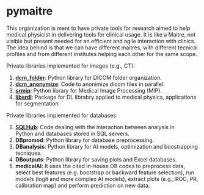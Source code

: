 # pymaitre
This organization is ment to have private tools for research aimed to help medical physicist in delivering tools for clinical usage. 
It is like a Maitre, not visible but present needed for an efficient and agile interaction with clinics. The idea behind is that we can have different maitres, 
with different tecnical profiles and from different institutes helping each other for the same scope.

Private libraries implemented for images (e.g., CT):
1) **[dcm_folder](https://pymaitre.github.io/dcm_folder)**:
Python library for DICOM folder organization.
2) **[dcm_anonymize](https://pymaitre.github.io/dcm_anonymize)**:
Code to anonimize dicom files in parallel.
3) **[srmip](https://pymaitre.github.io/srmip)**:
Python library for Medical Image Processing (MIP).
4) **[libsrdl](https://pymaitre.github.io/libsrdl)**:
Package for DL librabry applied to medical physics, applications for segmentation.

Private libraries implemented for databases:
1) **[SQLHub](https://pymaitre.github.io/SQLHub)**:
Code dealing with the interaction between analysis in Python and databases stored in SQL servers.
2) **DBpromod**:
Python library for database preprocessing.
3) **DBanalysis**:
Python library for AI models, optimization and boostrapping tecniques.
4) **DBoutputs**:
Python library for saving plots and Excel databases.
5) **medicalAI**:
It uses the cited in-house DB codes to preprocess data, select best features (e.g. bootstrap or backward feature selection), 
run models (logit and more complex AI models), extract plots (e.g., ROC, PR, calibration map) and perform prediction on new data.


